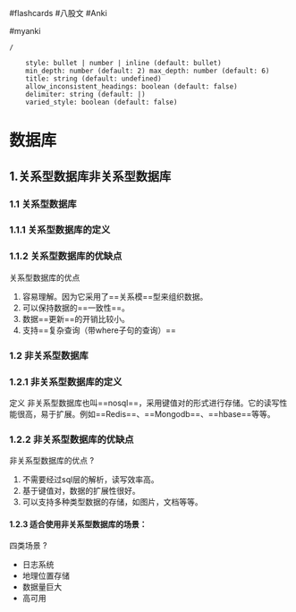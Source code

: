 #flashcards 
#八股文
#Anki

#myanki

```ActivityHistory
/
```
```toc 
	style: bullet | number | inline (default: bullet) 
	min_depth: number (default: 2) max_depth: number (default: 6) 
	title: string (default: undefined) 
	allow_inconsistent_headings: boolean (default: false) 
	delimiter: string (default: |) 
	varied_style: boolean (default: false) 
```


# 数据库
## 1.关系型数据库非关系型数据库
### 1.1 关系型数据库
### 1.1.1 关系型数据库的定义
### 1.1.2 关系型数据库的优缺点

 关系型数据库的优点
  1. 容易理解。因为它采用了==关系模==型来组织数据。
  2. 可以保持数据的==一致性==。
  3. 数据==更新==的开销比较小。
  4. 支持==复杂查询（带where子句的查询）== <!--SR:!2022-09-04,6,150!2022-08-30,5,227!2022-08-30,5,227!2022-08-31,6,227-->

### 1.2 非关系型数据库
### 1.2.1 非关系型数据库的定义
定义
非关系型数据库也叫==nosql==，采用键值对的形式进行存储。它的读写性能很高，易于扩展。例如==Redis==、==Mongodb==、==hbase==等等。 <!--SR:!2022-09-04,10,188!2022-09-02,7,227!2022-08-31,6,227!2022-08-31,6,227-->

### 1.2.2 非关系型数据库的优缺点

非关系型数据库的优点
?
  1. 不需要经过sql层的解析，读写效率高。
  2. 基于键值对，数据的扩展性很好。
  3. 可以支持多种类型数据的存储，如图片，文档等等。 <!--SR:!2022-09-01,11,205-->

#### 1.2.3 适合使用非关系型数据库的场景：
四类场景
?
* 日志系统
* 地理位置存储
* 数据量巨大
* 高可用  <!--SR:!2022-09-09,16,205-->


